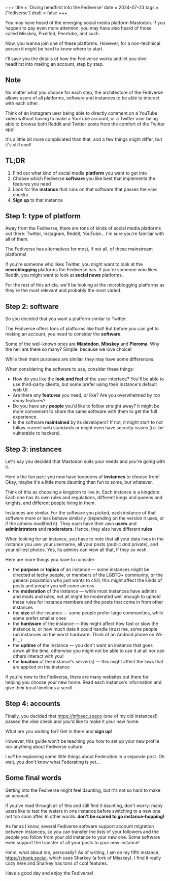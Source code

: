 +++
title = 'Diving headfirst into the Fediverse'
date = 2024-07-23
tags = ['fediverse']
draft = false
+++

You may have heard of the emerging social media platform Mastodon. If you happen to pay even more attention, you may have also heard of those called Misskey, Pixelfed, Peertube, and such.

Now, you wanna join one of these platforms. However, for a non-technical person it might be hard to know where to start.

I'll save you the details of how the Fediverse works and let you dive headfirst into making an account, step by step.

## Note

No matter what you choose for each step, the architecture of the Fediverse allows users of all platforms, software and instances to be able to interact with each other. 

Think of an Instagram user being able to directly comment on a YouTube video without having to make a YouTube account, or a Twitter user being able to browse both Reddit and Twitter posts from the comfort of the Twitter app!

It's a little bit more complicated than that, and a few things might differ, but it's still cool!

## TL;DR

1. Find out what kind of social media **platform** you want to get into
2. Choose which Fediverse **software** you like best that implements the features you need
3. Look for the **instance** that runs on that software that passes the vibe checks
4. **Sign up** to that instance

## Step 1: type of platform

Away from the Fediverse, there are tons of kinds of social media platforms out there: Twitter, Instagram, Reddit, YouTube... I'm sure you're familiar with all of them.

The Fediverse has alternatives for most, if not all, of these mainstream platforms!

If you're someone who likes Twitter, you might want to look at the **microblogging** platforms the Fediverse has. If you're someone who likes Reddit, you might want to look at **social news** platforms.

For the rest of this article, we'll be looking at the microblogging platforms as they're the most relevant and probably the most varied.

## Step 2: software

So you decided that you want a platform similar to Twitter.

The Fediverse offers tons of platforms like that! But before you can get to making an account, you need to consider the **software**.

Some of the well-known ones are **Mastodon**, **Misskey** and **Pleroma**. Why the hell are there so many? Simple: because we love choice!

While their main purposes are similar, they may have some differences.

When considering the software to use, consider these things:
- How do you like the **look and feel** of the user interface? You'll be able to use third-party clients, but some prefer using their instance's default web UI.
- Are there any **features** you need, or like? Are you overwhelmed by *too many* features?
- Do you have any **people** you'd like to follow straight away? It might be more convenient to share the same software with them to get the full experience.
- Is the software **maintained** by its developers? If not, it might start to not follow current web standards or might even have security issues (i.e. be vulnerable to hackers).

## Step 3: instances

Let's say you decided that Mastodon suits your needs and you're going with it.

Here's the fun part: you now have tooooons of **instances** to choose from! Okay, maybe it's a little more daunting than fun to some, but whatever.

Think of this as choosing a kingdom to live in. Each instance is a kingdom. Each one has its own rules and regulations, different kings and queens and knights, and different people living in them.

Instances are similar. For the software you picked, each instance of that software more or less behave similarly (depending on the version it uses, or if the admins modified it). They each have their own **users** and **administrators** and **moderators**. Hence, they also have different **rules**. 

When looking for an instance, you have to note that all your data lives in the instance you use: your username, all your posts (public *and* private), and your silliest photos. Yes, its admins can view all that, if they so wish.

Here are more things you have to consider:
- the **purpose** or **topics** of an instance — some instances might be directed at techy people, or members of the LGBTQ+ community, or the general population who just wants to chill; this might affect the kinds of posts and people you will come across
- the **moderation** of the instance — while most instances have admins and mods and rules, not all might be moderated well enough to uphold these rules for instance members and the posts that come in from other instances
- the **size** of the instance — some people prefer large communities, while some prefer smaller ones
- the **hardware** of the instance — this might affect how fast or slow the instance is, or how much data it could handle (trust me, some people run instances on the worst hardware. Think of an Android phone on Wi-Fi...)
- the **uptime** of the instance — you don't want an instance that goes down all the time, otherwise you might not be able to use it at all nor can others interact with you!
- the **location** of the instance's server(s) — this might affect the laws that are applied on the instance

If you're new to the Fediverse, there are many websites out there for helping you choose your new home. Read each instance's information and give their local timelines a scroll.

## Step 4: accounts

Finally, you decided that https://infosec.space (one of my old instances!) passed the vibe check and you'd like to make it your new home.

What are you waiting for? Get in there and **sign up**!

However, this guide won't be teaching you how to set up your new profile nor anything about Fediverse culture.

I *will* be explaining some little things about Federation in a separate post. Oh wait, you don't know what Federating is yet...

## Some final words

Getting into the Fediverse might feel daunting, but it's not so hard to make an account.

If you've read through all of this and still find it daunting, don't worry: many users like to test the waters in one instance before switching to a new one not too soon after. In other words: **don't be scared to go instance-hopping!**

As far as I know, several Fediverse software support account migration between instances, so you can transfer the lists of your followers and the people you follow from your old instance to your new one. Some software even support the transfer of all your posts to your new instance!

Hmm, what about *me*, personally? As of writing, I am on my fifth instance, https://shonk.social, which uses Sharkey (a fork of Misskey). I find it really cozy here and Sharkey has tons of cool features.

Have a good day and enjoy the Fediverse!
